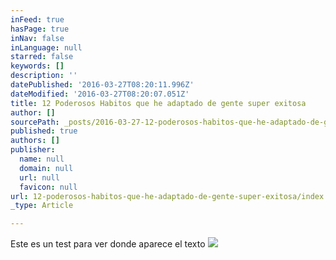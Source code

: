 ```yaml
---
inFeed: true
hasPage: true
inNav: false
inLanguage: null
starred: false
keywords: []
description: ''
datePublished: '2016-03-27T08:20:11.996Z'
dateModified: '2016-03-27T08:20:07.051Z'
title: 12 Poderosos Habitos que he adaptado de gente super exitosa
author: []
sourcePath: _posts/2016-03-27-12-poderosos-habitos-que-he-adaptado-de-gente-super-exitosa.md
published: true
authors: []
publisher:
  name: null
  domain: null
  url: null
  favicon: null
url: 12-poderosos-habitos-que-he-adaptado-de-gente-super-exitosa/index.html
_type: Article

---
```

Este es un test para ver donde aparece el texto
![](https://the-grid-user-content.s3-us-west-2.amazonaws.com/e815b4fa-3c60-4944-b8a6-25b6638537cf.jpg)